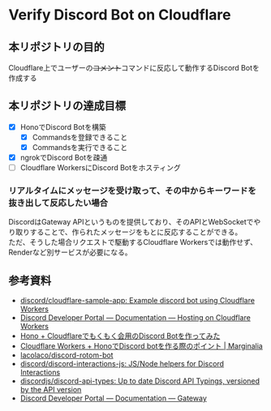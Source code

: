 # Verify Discord Bot on Cloudflare

## 本リポジトリの目的
Cloudflare上でユーザーの~~コメント~~コマンドに反応して動作するDiscord Botを作成する

## 本リポジトリの達成目標
- [x] HonoでDiscord Botを構築
  - [x] Commandsを登録できること
  - [x] Commandsを実行できること
- [x] ngrokでDiscord Botを疎通
- [ ] Cloudflare WorkersにDiscord Botをホスティング

### リアルタイムにメッセージを受け取って、その中からキーワードを抜き出して反応したい場合
DiscordはGateway APIというものを提供しており、そのAPIとWebSocketでやり取りすることで、作られたメッセージをもとに反応することができる。  
ただ、そうした場合リクエストで駆動するCloudflare Workersでは動作せず、Renderなど別サービスが必要になる。

## 参考資料
- [discord/cloudflare-sample-app: Example discord bot using Cloudflare Workers](https://github.com/discord/cloudflare-sample-app)
- [Discord Developer Portal — Documentation — Hosting on Cloudflare Workers](https://discord.com/developers/docs/tutorials/hosting-on-cloudflare-workers)
- [Hono + Cloudflareでもくもく会用のDiscord Botを作ってみた](https://zenn.dev/ryo_kawamata/articles/hono-cloudflare-discord-app)
- [Cloudflare Workers + HonoでDiscord botを作る際のポイント | Marginalia](https://blog.lacolaco.net/posts/discord-bot-cfworkers-hono/)
- [lacolaco/discord-rotom-bot](https://github.com/lacolaco/discord-rotom-bot)
- [discord/discord-interactions-js: JS/Node helpers for Discord Interactions](https://github.com/discord/discord-interactions-js)
- [discordjs/discord-api-types: Up to date Discord API Typings, versioned by the API version](https://github.com/discordjs/discord-api-types)
- [Discord Developer Portal — Documentation — Gateway](https://discord.com/developers/docs/topics/gateway)
